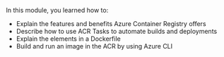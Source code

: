 
In this module, you learned how to:

* Explain the features and benefits Azure Container Registry offers
* Describe how to use ACR Tasks to automate builds and deployments
* Explain the elements in a Dockerfile
* Build and run an image in the ACR by using Azure CLI
